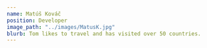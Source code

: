 ```yaml
---
name: Matúš Kováč
position: Developer
image_path: "../images/MatusK.jpg"
blurb: Tom likes to travel and has visited over 50 countries.
---
```

